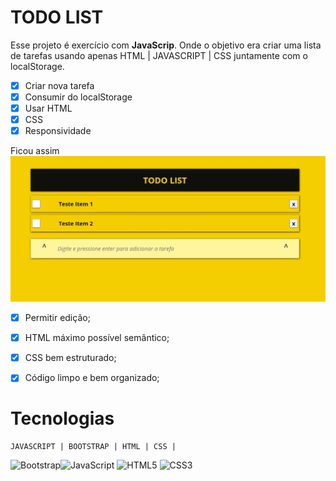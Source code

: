 # TODO LIST

Esse projeto é exercício com  **JavaScrip**. Onde o objetivo era criar uma lista de tarefas usando apenas HTML | JAVASCRIPT | CSS juntamente com o localStorage.

 - [x] Criar nova tarefa
 - [x] Consumir do localStorage
 - [x] Usar HTML
 - [x] CSS
 - [x] Responsividade

Ficou assim
![Tela do TodoList](https://github.com/Maryucha/ToDoList-JavaScript/blob/master/tela.jpg?raw=true)

 - [x] Permitir edição;
 - [x] HTML máximo possível semântico;
 - [x] CSS bem estruturado;
 - [x] Código limpo e bem organizado;


# Tecnologias

	JAVASCRIPT | BOOTSTRAP | HTML | CSS |
 ![Bootstrap](https://github.com/Maryucha/ProjetoTesteEstagio/blob/master/imagens/Bootstrap_logo.svg.png?raw=true)![JavaScript](https://upload.wikimedia.org/wikipedia/commons/thumb/7/73/Javascript-736400_960_720.png/32px-Javascript-736400_960_720.png) ![HTML5](https://upload.wikimedia.org/wikipedia/commons/thumb/6/61/HTML5_logo_and_wordmark.svg/32px-HTML5_logo_and_wordmark.svg.png) ![CSS3](https://upload.wikimedia.org/wikipedia/commons/thumb/d/d5/CSS3_logo_and_wordmark.svg/16px-CSS3_logo_and_wordmark.svg.png) 

